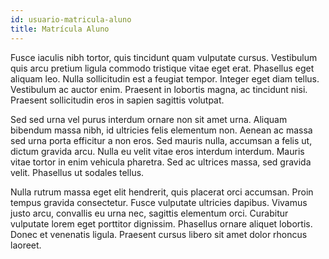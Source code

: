 ```yaml
---
id: usuario-matricula-aluno
title: Matrícula Aluno
---
```


Fusce iaculis nibh tortor, quis tincidunt quam vulputate cursus. Vestibulum quis arcu pretium ligula commodo tristique vitae eget erat. Phasellus eget aliquam leo. Nulla sollicitudin est a feugiat tempor. Integer eget diam tellus. Vestibulum ac auctor enim. Praesent in lobortis magna, ac tincidunt nisi. Praesent sollicitudin eros in sapien sagittis volutpat.

Sed sed urna vel purus interdum ornare non sit amet urna. Aliquam bibendum massa nibh, id ultricies felis elementum non. Aenean ac massa sed urna porta efficitur a non eros. Sed mauris nulla, accumsan a felis ut, dictum gravida arcu. Nulla eu velit vitae eros interdum interdum. Mauris vitae tortor in enim vehicula pharetra. Sed ac ultrices massa, sed gravida velit. Phasellus ut sodales tellus.

Nulla rutrum massa eget elit hendrerit, quis placerat orci accumsan. Proin tempus gravida consectetur. Fusce vulputate ultricies dapibus. Vivamus justo arcu, convallis eu urna nec, sagittis elementum orci. Curabitur vulputate lorem eget porttitor dignissim. Phasellus ornare aliquet lobortis. Donec et venenatis ligula. Praesent cursus libero sit amet dolor rhoncus laoreet.